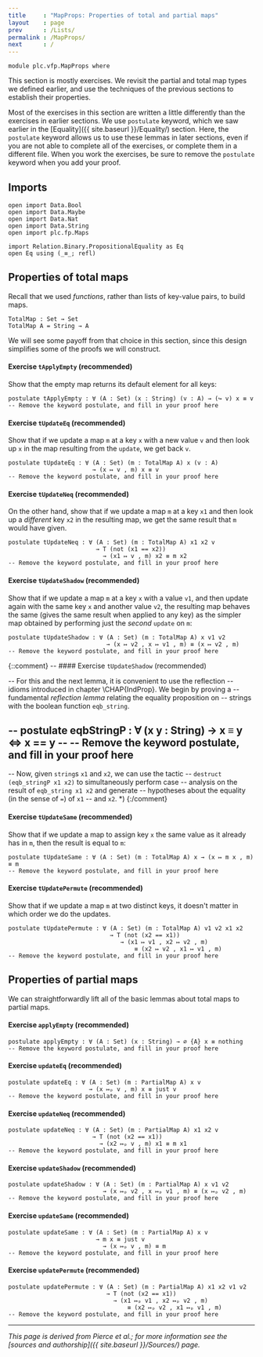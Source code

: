 ```yaml
---
title     : "MapProps: Properties of total and partial maps"
layout    : page
prev      : /Lists/
permalink : /MapProps/
next      : /
---
```


```
module plc.vfp.MapProps where
```

This section is mostly exercises.  We revisit the partial and total
map types we defined earlier, and use the techniques of the previous
sections to establish their properties.

Most of the exercises in this section are written a little differently
than the exercises in earlier sections.  We use `postulate` keyword,
which we saw earlier in the [Equality]({{ site.baseurl }}/Equality/)
section.  Here, the `postulate` keyword allows us to use these lemmas
in later sections, even if you are not able to complete all of the
exercises, or complete them in a different file.  When you work the
exercises, be sure to remove the `postulate` keyword when you add your
proof.

## Imports

```
open import Data.Bool
open import Data.Maybe
open import Data.Nat
open import Data.String
open import plc.fp.Maps

import Relation.Binary.PropositionalEquality as Eq
open Eq using (_≡_; refl)
```

## Properties of total maps

Recall that we used _functions_, rather than lists of key-value pairs,
to build maps.

    TotalMap : Set → Set
    TotalMap A = String → A

We will see some payoff from that choice in this section, since this
design simplifies some of the proofs we will construct.

#### Exercise `tApplyEmpty` (recommended)

Show that the empty map returns its default element for all keys:

```
postulate tApplyEmpty : ∀ (A : Set) (x : String) (v : A) → (↪ v) x ≡ v
-- Remove the keyword postulate, and fill in your proof here
```
    
#### Exercise `tUpdateEq` (recommended)

Show that if we update a map `m` at a key `x` with a new value `v` and
then look up `x` in the map resulting from the `update`, we get back
`v`.

```
postulate tUpdateEq : ∀ (A : Set) (m : TotalMap A) x (v : A)
                        → (x ↦ v , m) x ≡ v
-- Remove the keyword postulate, and fill in your proof here
```
    
#### Exercise `tUpdateNeq` (recommended)

On the other hand, show that if we update a map `m` at a key `x1` and
then look up a _different_ key `x2` in the resulting map, we get the
same result that `m` would have given.

```
postulate tUpdateNeq : ∀ (A : Set) (m : TotalMap A) x1 x2 v
                         → T (not (x1 == x2))
                           → (x1 ↦ v , m) x2 ≡ m x2
-- Remove the keyword postulate, and fill in your proof here
```

#### Exercise `tUpdateShadow` (recommended)

Show that if we update a map `m` at a key `x` with a value `v1`, and
then update again with the same key `x` and another value `v2`, the
resulting map behaves the same (gives the same result when applied to
any key) as the simpler map obtained by performing just the *second*
`update` on `m`:

```
postulate tUpdateShadow : ∀ (A : Set) (m : TotalMap A) x v1 v2
                            → (x ↦ v2 , x ↦ v1 , m) ≡ (x ↦ v2 , m)
-- Remove the keyword postulate, and fill in your proof here
```


{::comment}
-- #### Exercise `tUpdateShadow` (recommended)

-- For this and the next lemma, it is convenient to use the reflection
-- idioms introduced in chapter \CHAP{IndProp}.  We begin by proving a
-- fundamental _reflection lemma_ relating the equality proposition on
-- strings with the boolean function `eqb_string`.

-- postulate eqbStringP : ∀ (x y : String) → x ≡ y ⇔ x == y
-- -- Remove the keyword postulate, and fill in your proof here
-- 
-- Now, given `string`s `x1` and `x2`, we can use the tactic
--     `destruct (eqb_stringP x1 x2)` to simultaneously perform case
--     analysis on the result of `eqb_string x1 x2` and generate
--     hypotheses about the equality (in the sense of `=`) of `x1`
--     and `x2`. *)
{:/comment}

#### Exercise `tUpdateSame` (recommended)

Show that if we update a map to assign key `x` the same value as it
already has in `m`, then the result is equal to `m`:

```
postulate tUpdateSame : ∀ (A : Set) (m : TotalMap A) x → (x ↦ m x , m) ≡ m
-- Remove the keyword postulate, and fill in your proof here
```

#### Exercise `tUpdatePermute` (recommended)

Show that if we update a map `m` at two distinct keys, it doesn't
matter in which order we do the updates.

```
postulate tUpdatePermute : ∀ (A : Set) (m : TotalMap A) v1 v2 x1 x2
                             → T (not (x2 == x1))
                                → (x1 ↦ v1 , x2 ↦ v2 , m)
                                    ≡ (x2 ↦ v2 , x1 ↦ v1 , m)
-- Remove the keyword postulate, and fill in your proof here
```

## Properties of partial maps

We can straightforwardly lift all of the basic lemmas about total maps
to partial maps.

#### Exercise `applyEmpty` (recommended)

```
postulate applyEmpty : ∀ (A : Set) (x : String) → ∅ {A} x ≡ nothing
-- Remove the keyword postulate, and fill in your proof here
```

#### Exercise `updateEq` (recommended)

```
postulate updateEq : ∀ (A : Set) (m : PartialMap A) x v
                       → (x ↦ₚ v , m) x ≡ just v
-- Remove the keyword postulate, and fill in your proof here
```

#### Exercise `updateNeq` (recommended)

```
postulate updateNeq : ∀ (A : Set) (m : PartialMap A) x1 x2 v
                        → T (not (x2 == x1))
                          → (x2 ↦ₚ v , m) x1 ≡ m x1
-- Remove the keyword postulate, and fill in your proof here
```

#### Exercise `updateShadow` (recommended)

```
postulate updateShadow : ∀ (A : Set) (m : PartialMap A) x v1 v2
                           → (x ↦ₚ v2 , x ↦ₚ v1 , m) ≡ (x ↦ₚ v2 , m)
-- Remove the keyword postulate, and fill in your proof here
```

#### Exercise `updateSame` (recommended)

```
postulate updateSame : ∀ (A : Set) (m : PartialMap A) x v
                         → m x ≡ just v
                           → (x ↦ₚ v , m) ≡ m
-- Remove the keyword postulate, and fill in your proof here
```

#### Exercise `updatePermute` (recommended)

```
postulate updatePermute : ∀ (A : Set) (m : PartialMap A) x1 x2 v1 v2
                            → T (not (x2 == x1))
                              → (x1 ↦ₚ v1 , x2 ↦ₚ v2 , m)
                                  ≡ (x2 ↦ₚ v2 , x1 ↦ₚ v1 , m)
-- Remove the keyword postulate, and fill in your proof here
```

---

*This page is derived from Pierce et al.; for more information see the
[sources and authorship]({{ site.baseurl }}/Sources/) page.*
